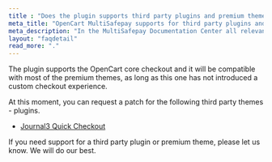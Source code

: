 ```yaml
---
title : "Does the plugin supports third party plugins and premium themes?"
meta_title: "OpenCart MultiSafepay supports for third party plugins and premium themes - MultiSafepay Docs"
meta_description: "In the MultiSafepay Documentation Center all relevant information regarding our Plugins and API. As well as Support pages for Payment Method, Tools and General Questions. You can also find the contact details of our Support Team and Integration Team."
layout: "faqdetail"
read_more: "."
---
```


The plugin supports the OpenCart core checkout and it will be compatible with most of the premium themes, as long as this one has not introduced a custom checkout experience.

At this moment, you can request a patch for the following third party themes - plugins.

* [Journal3 Quick Checkout](/integrations/ecommerce-integrations/opencart/patches/multisafepay-patch-for-journal3.ocmod.zip)

If you need support for a third party plugin or premium theme, please let us know. We will do our best.

